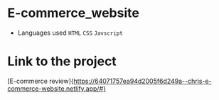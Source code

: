 # E-commerce_website

* Languages used
``HTML`` ``CSS`` ``Javscript``

# Link to the project
[E-commerce review]{https://64071757ea94d2005f6d249a--chris-e-commerce-website.netlify.app/#}

